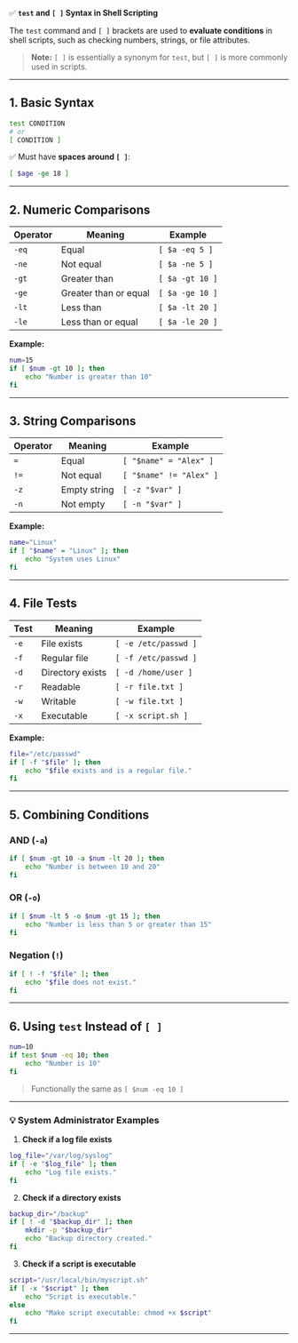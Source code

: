 ✅ **`test` and `[ ]` Syntax in Shell Scripting**

The `test` command and `[ ]` brackets are used to **evaluate conditions** in shell scripts, such as checking numbers, strings, or file attributes.

> **Note:** `[ ]` is essentially a synonym for `test`, but `[ ]` is more commonly used in scripts.

---

## **1. Basic Syntax**

```bash
test CONDITION
# or
[ CONDITION ]
```

✅ Must have **spaces around `[ ]`**:

```bash
[ $age -ge 18 ]
```

---

## **2. Numeric Comparisons**

| Operator | Meaning               | Example         |
| -------- | --------------------- | --------------- |
| `-eq`    | Equal                 | `[ $a -eq 5 ]`  |
| `-ne`    | Not equal             | `[ $a -ne 5 ]`  |
| `-gt`    | Greater than          | `[ $a -gt 10 ]` |
| `-ge`    | Greater than or equal | `[ $a -ge 10 ]` |
| `-lt`    | Less than             | `[ $a -lt 20 ]` |
| `-le`    | Less than or equal    | `[ $a -le 20 ]` |

**Example:**

```bash
num=15
if [ $num -gt 10 ]; then
    echo "Number is greater than 10"
fi
```

---

## **3. String Comparisons**

| Operator | Meaning      | Example                 |
| -------- | ------------ | ----------------------- |
| `=`      | Equal        | `[ "$name" = "Alex" ]`  |
| `!=`     | Not equal    | `[ "$name" != "Alex" ]` |
| `-z`     | Empty string | `[ -z "$var" ]`         |
| `-n`     | Not empty    | `[ -n "$var" ]`         |

**Example:**

```bash
name="Linux"
if [ "$name" = "Linux" ]; then
    echo "System uses Linux"
fi
```

---

## **4. File Tests**

| Test | Meaning          | Example              |
| ---- | ---------------- | -------------------- |
| `-e` | File exists      | `[ -e /etc/passwd ]` |
| `-f` | Regular file     | `[ -f /etc/passwd ]` |
| `-d` | Directory exists | `[ -d /home/user ]`  |
| `-r` | Readable         | `[ -r file.txt ]`    |
| `-w` | Writable         | `[ -w file.txt ]`    |
| `-x` | Executable       | `[ -x script.sh ]`   |

**Example:**

```bash
file="/etc/passwd"
if [ -f "$file" ]; then
    echo "$file exists and is a regular file."
fi
```

---

## **5. Combining Conditions**

### **AND (`-a`)**

```bash
if [ $num -gt 10 -a $num -lt 20 ]; then
    echo "Number is between 10 and 20"
fi
```

### **OR (`-o`)**

```bash
if [ $num -lt 5 -o $num -gt 15 ]; then
    echo "Number is less than 5 or greater than 15"
fi
```

### **Negation (`!`)**

```bash
if [ ! -f "$file" ]; then
    echo "$file does not exist."
fi
```

---

## **6. Using `test` Instead of `[ ]`**

```bash
num=10
if test $num -eq 10; then
    echo "Number is 10"
fi
```

> Functionally the same as `[ $num -eq 10 ]`

---

### 💡 **System Administrator Examples**

1. **Check if a log file exists**

```bash
log_file="/var/log/syslog"
if [ -e "$log_file" ]; then
    echo "Log file exists."
fi
```

2. **Check if a directory exists**

```bash
backup_dir="/backup"
if [ ! -d "$backup_dir" ]; then
    mkdir -p "$backup_dir"
    echo "Backup directory created."
fi
```

3. **Check if a script is executable**

```bash
script="/usr/local/bin/myscript.sh"
if [ -x "$script" ]; then
    echo "Script is executable."
else
    echo "Make script executable: chmod +x $script"
fi
```

---

